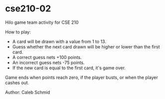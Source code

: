 # cse210-02
Hilo game team activity for CSE 210

How to play:
- A card will be drawn with a value from 1 to 13.
- Guess whether the next card drawn will be higher or lower than the first card.
- A correct guess nets +100 points.
- An incorrect guess nets -75 points.
- If the new card is equal to the first card, it's game over.

Game ends when points reach zero, if the player busts, or when the player cashes out.

Author:
Caleb Schmid
